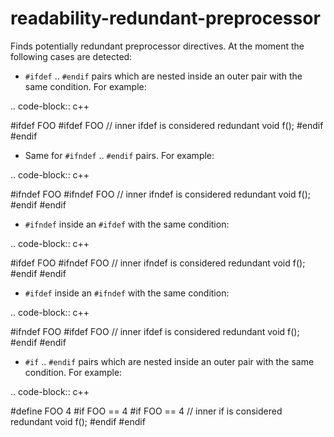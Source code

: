 readability-redundant-preprocessor
==================================

Finds potentially redundant preprocessor directives. At the moment the
following cases are detected:

-   `#ifdef` .. `#endif` pairs which are nested inside an outer pair
    with the same condition. For example:

.. code-block:: c++

\#ifdef FOO \#ifdef FOO // inner ifdef is considered redundant void f();
\#endif \#endif

-   Same for `#ifndef` .. `#endif` pairs. For example:

.. code-block:: c++

\#ifndef FOO \#ifndef FOO // inner ifndef is considered redundant void
f(); \#endif \#endif

-   `#ifndef` inside an `#ifdef` with the same condition:

.. code-block:: c++

\#ifdef FOO \#ifndef FOO // inner ifndef is considered redundant void
f(); \#endif \#endif

-   `#ifdef` inside an `#ifndef` with the same condition:

.. code-block:: c++

\#ifndef FOO \#ifdef FOO // inner ifdef is considered redundant void
f(); \#endif \#endif

-   `#if` .. `#endif` pairs which are nested inside an outer pair with
    the same condition. For example:

.. code-block:: c++

\#define FOO 4 \#if FOO == 4 \#if FOO == 4 // inner if is considered
redundant void f(); \#endif \#endif
